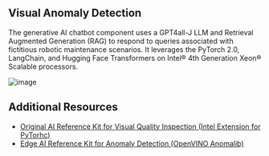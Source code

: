 ## Visual Anomaly Detection

The generative AI chatbot component uses a GPT4all-J LLM and Retrieval Augmented Generation (RAG) to respond to queries associated with fictitious robotic maintenance scenarios.  It leverages the PyTorch 2.0, LangChain, and Hugging Face Transformers on Intel® 4th Generation Xeon® Scalable processors. 

![image](https://github.com/intel/AI-Hackathon/assets/57263404/b0b06a1d-ea44-4154-a387-368f5088e380)

## Additional Resources

- [Original AI Reference Kit for Visual Quality Inspection (Intel Extension for PyTorhc)](https://github.com/oneapi-src/predictive-asset-health-analytics)
- [Edge AI Reference Kit for Anomaly Detection (OpenVINO Anomalib)](https://github.com/openvinotoolkit/anomalib/blob/main/notebooks/000_getting_started/001_getting_started.ipynb)
